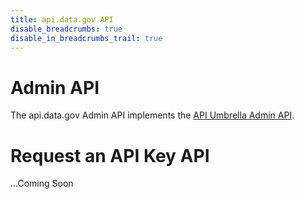 ```yaml
---
title: api.data.gov API
disable_breadcrumbs: true
disable_in_breadcrumbs_trail: true
---
```


# Admin API
The api.data.gov Admin API implements the [API Umbrella Admin API](http://nrel.github.io/api-umbrella/docs/admin-api/).

# Request an API Key API
...Coming Soon
